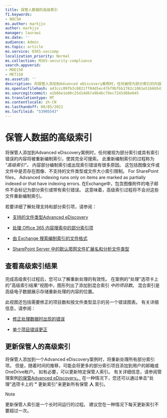 ```yaml
---
title: 保管人数据的高级索引
f1.keywords:
- NOCSH
ms.author: markjjo
author: markjjo
manager: laurawi
ms.date: ''
audience: Admin
ms.topic: article
ms.service: O365-seccomp
localization_priority: Normal
ms.collection: M365-security-compliance
search.appverid:
- MOE150
- MET150
ms.assetid: ''
description: 将保管人添加到Advanced eDiscovery案例时，任何被视为部分索引的内容将被重新处理，使其完全可搜索。
ms.openlocfilehash: a43ccc09fb3c0821ff04d5ec47bf9bfbb1782c1061e51b6b541abc3792e82738
ms.sourcegitcommit: a1b66e1e80c25d14d67a9b46c79ec7245d88e045
ms.translationtype: MT
ms.contentlocale: zh-CN
ms.lasthandoff: 08/05/2021
ms.locfileid: "53905543"
---
```

# <a name="advanced-indexing-of-custodian-data"></a>保管人数据的高级索引

将保管人添加到Advanced eDiscovery案例时，任何被视为部分索引或具有索引错误的内容将被重新编制索引，使其完全可搜索。  此重新编制索引的过程称为 *"高级索引"。* 内容部分编制索引或出现索引错误有很多原因。 这包括图像文件或文件中是否存在图像、不支持的文件类型或文件大小索引限制。 For SharePoint files， Advanced indexing runs only on items are marked as partially indexed or that have indexing errors. 在Exchange中，包含图像附件的电子邮件不会标记为部分索引或带有索引错误。 这意味着，高级索引过程将不会对这些文件重新编制索引。

若要详细了解处理支持和部分索引项，请参阅：

- [支持的文件类型Advanced eDiscovery](supported-filetypes-ediscovery20.md)

- [处理 Office 365 内容搜索中的部分索引项](partially-indexed-items-in-content-search.md)

- [由 Exchange 搜索编制索引的文件格式](/exchange/file-formats-indexed-by-exchange-search-exchange-2013-help)

- [SharePoint Server 中的默认爬网文件扩展名和分析文件类型](/SharePoint/technical-reference/default-crawled-file-name-extensions-and-parsed-file-types)

## <a name="viewing-advanced-indexing-results"></a>查看高级索引结果

完成高级索引过程后，您可以了解重新处理的有效性。  在案例的"处理"选项卡上的"高级索引结果"视图中，图形列出了添加到混合索引 *中的项目数*。  混合索引是高级电子数据展示存储重新处理的内容的位置。

此视图还包括需要修正的项目数和按文件类型显示的另一个错误图表。 有关详细信息，请参阅：

- [修正处理数据时出现的错误](error-remediation-when-processing-data-in-advanced-ediscovery.md)

- [单个项目错误更正](single-item-error-remediation.md)

## <a name="updating-the-advanced-index-for-custodians"></a>更新保管人的高级索引

将保管人添加到一个Advanced eDiscovery案例时，将重新处理所有部分索引项。 但是，随着时间的推移，可能会将更多的部分索引项目添加到用户的邮箱或OneDrive帐户。  如有必要，可以更新特定保管人索引。 有关详细信息，请参阅管理案例[的保管Advanced eDiscovery。](manage-new-custodians.md#re-index-custodian-data) 在一种情况下，您还可以通过单击"处理"选项卡上的 **"** 更新索引"来更新所有保管 **人** 索引。

> [!NOTE]
> 更新保管人索引是一个长时间运行的过程。 建议您在一种情况下每天更新索引不要超过一次。
